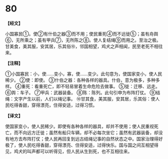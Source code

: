 # 80

**【经文】**

小国寡民①。使②有什伯之器③而不用；使民重死④而不远徙⑤；虽有舟舆⑥，无所乘之；虽有甲兵⑦，无所陈之⑧。使人复结绳⑨而用之。至治之极。甘美食，美其服，安其居，乐其俗⑩，邻国相望，鸡犬之声相闻，民至老死不相往来。

**【注释】**

①小国寡民：小，使……变小，寡，使……变少。此句意为，使国家变小，使人民稀少。
②使：即使。
③什伯之器：各种各样的器具。什伯，意为极多，多种多样。
④重死：看重死亡，即不轻易冒着生命危险去做事。
⑤徙：迁移、远走。
⑥舆：车子。
⑦甲兵：武器装备。
⑧陈：陈列。此句引申为布阵打仗。
⑨结绳：文字产生以前，人们以绳记事。
⑩甘其食，美其服，安其居，乐其俗：使人民吃得香甜，穿得漂亮，住得安适，过得习惯。

**【译文】**

使国家变小，使人民稀少。即使有各种各样的器具，却并不使用；使人民重视死亡，而不向远方迁徙；虽然有船只车辆，却不必每次坐它；虽然有武器装备，却没有地方去布阵打仗；使人民再回复到远古结绳记事的自然状态之中。国家治理得好极了，使人民吃得香甜，穿得漂亮、住得安适，过得快乐。国与国之间互相望得见，鸡犬的叫声都可以听得见，但人民从生到死，也不互相往来。

